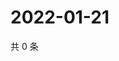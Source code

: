 # 2022-01-21

共 0 条

<!-- BEGIN WEIBO -->
<!-- 最后更新时间 Fri Jan 21 2022 17:00:38 GMT+0800 (China Standard Time) -->

<!-- END WEIBO -->
